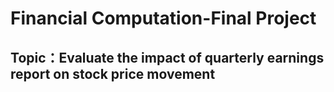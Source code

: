 # Financial Computation-Final Project
## Topic：Evaluate the impact of quarterly earnings report on stock price movement
